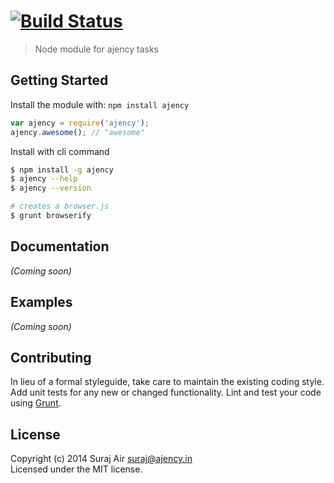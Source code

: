 #  [![Build Status](https://secure.travis-ci.org/surajajency/ajency.png?branch=master)](http://travis-ci.org/surajajency/ajency)

> Node module for ajency tasks


## Getting Started

Install the module with: `npm install ajency`

```js
var ajency = require('ajency');
ajency.awesome(); // "awesome"
```

Install with cli command

```sh
$ npm install -g ajency
$ ajency --help
$ ajency --version
```


```sh
# creates a browser.js
$ grunt browserify
```



## Documentation

_(Coming soon)_


## Examples

_(Coming soon)_


## Contributing

In lieu of a formal styleguide, take care to maintain the existing coding style. Add unit tests for any new or changed functionality. Lint and test your code using [Grunt](http://gruntjs.com).


## License

Copyright (c) 2014 Suraj Air <suraj@ajency.in>  
Licensed under the MIT license.
